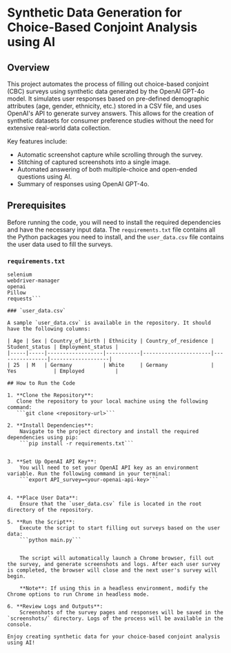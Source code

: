 # Synthetic Data Generation for Choice-Based Conjoint Analysis using AI

## Overview

This project automates the process of filling out choice-based conjoint (CBC) surveys using synthetic data generated by the OpenAI GPT-4o model. It simulates user responses based on pre-defined demographic attributes (age, gender, ethnicity, etc.) stored in a CSV file, and uses OpenAI's API to generate survey answers. This allows for the creation of synthetic datasets for consumer preference studies without the need for extensive real-world data collection.

Key features include:
- Automatic screenshot capture while scrolling through the survey.
- Stitching of captured screenshots into a single image.
- Automated answering of both multiple-choice and open-ended questions using AI.
- Summary of responses using OpenAI GPT-4o.

## Prerequisites

Before running the code, you will need to install the required dependencies and have the necessary input data. The `requirements.txt` file contains all the Python packages you need to install, and the `user_data.csv` file contains the user data used to fill the surveys.

### `requirements.txt`
```pandas 
selenium 
webdriver-manager 
openai 
Pillow 
requests```

### `user_data.csv`

A sample `user_data.csv` is available in the repository. It should have the following columns:

| Age | Sex | Country_of_birth | Ethnicity | Country_of_residence | Student_status | Employment_status |
|-----|-----|------------------|-----------|----------------------|----------------|-------------------|
| 25  | M   | Germany          | White     | Germany              | Yes            | Employed          |

## How to Run the Code

1. **Clone the Repository**:
   Clone the repository to your local machine using the following command:
   ```git clone <repository-url>```

2. **Install Dependencies**:
    Navigate to the project directory and install the required dependencies using pip:
    ```pip install -r requirements.txt```


3. **Set Up OpenAI API Key**:
    You will need to set your OpenAI API key as an environment variable. Run the following command in your terminal:
    ```export API_survey=<your-openai-api-key>```


4. **Place User Data**:
    Ensure that the `user_data.csv` file is located in the root directory of the repository.

5. **Run the Script**:
    Execute the script to start filling out surveys based on the user data:
    ```python main.py```


    The script will automatically launch a Chrome browser, fill out the survey, and generate screenshots and logs. After each user survey is completed, the browser will close and the next user's survey will begin.
    
    **Note**: If using this in a headless environment, modify the Chrome options to run Chrome in headless mode.

6. **Review Logs and Outputs**:
    Screenshots of the survey pages and responses will be saved in the `screenshots/` directory. Logs of the process will be available in the console.

Enjoy creating synthetic data for your choice-based conjoint analysis using AI!





